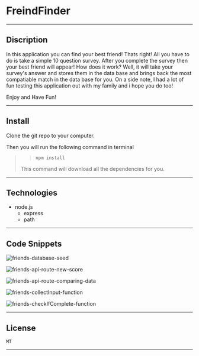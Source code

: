# FreindFinder
---

## Discription
In this application you can find your best friend! Thats right! All you have to do is take a simple 10 question survey. After you complete the survey then your best friend will appear!
How does it work? Well, it will take your survey's answer and stores them in the data base and brings back the most compatiable match in the data base for you. On a side note, I had a lot of fun testing this application out
with my family and i hope you do too!

Enjoy and Have Fun!

---

## Install
Clone the git repo to your computer.

Then you will run the following command in terminal

> > `npm install`
>
> This command will download all the dependencies for you.


---

## Technologies
- node.js
    - express
    - path

---

## Code Snippets

![friends-database-seed](https://user-images.githubusercontent.com/57015344/88010378-9b3e2580-cac9-11ea-87b4-42200397ba22.png)

![friends-api-route-new-score](https://user-images.githubusercontent.com/57015344/88010391-a09b7000-cac9-11ea-94fb-9dd32cad44ca.png)

![friends-api-route-comparing-data](https://user-images.githubusercontent.com/57015344/88010402-a5f8ba80-cac9-11ea-9d65-20b7e8c26891.png)

![friends-collectInput-function](https://user-images.githubusercontent.com/57015344/88010412-ab560500-cac9-11ea-8667-166fe53d26c2.png)

![friends-checkIfComplete-function](https://user-images.githubusercontent.com/57015344/88010423-b1e47c80-cac9-11ea-8870-f444707e8746.png)


---

## License
    MT

---
